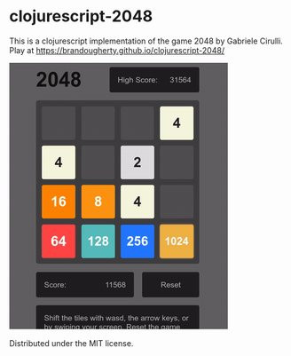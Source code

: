 # clojurescript-2048

This is a clojurescript implementation of the game 2048 by Gabriele Cirulli.
Play at https://brandougherty.github.io/clojurescript-2048/

![Brief example of gameplay](doc/2048.gif)

Distributed under the MIT license.

